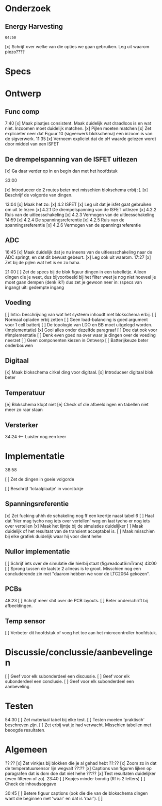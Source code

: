 # Onderzoek
## Energy Harvesting
    04:50
[x] Schrijf over welke van die opties we gaan gebruiken. Leg uit waarom piezo????

# Specs

# Ontwerp
## Func comp
7:40
[x] Maak plaatjes consistent. Maak duidelijk wat draadloos is en wat niet. Inzoomen moet duidelijk matchen.
[x] Pijlen moeten matchen
[x] Zet explicieter neer dat Figuur 10 (sigverwerk blokschema) een inzoom is van de sigverwerk.
11:35
[x] Vernoem expliciet dat de pH waarde gelezen wordt door middel van een ISFET
## De drempelspanning van de ISFET uitlezen
[x] Ga daar verder op in en begin dan met het hoofdstuk

33:00
<!--!     dit is redelijk belangrijk doe dit pls    -->
[x] Introduceer de 2 routes beter met misschien blokschema erbij :(.
[x] Beschrijf de volgorde van dingen.
<!--!     dit is redelijk belangrijk doe dit pls    -->

13:04
[x] Maak het zo:
[x] 4.2 ISFET
[x]     Leg uit dat je isfet gaat gebruiken om uit te lezen
[x]     4.2.1 De drempelspanning van de ISFET uitlezen
[x]     4.2.2 Ruis van de uitleesschakeling
[x]     4.2.3 Vermogen van de uitleesschakeling
14:59
[x]     4.2.4 De spanningsreferentie
[x]     4.2.5 Ruis van de spanningsreferentie
[x]     4.2.6 Vermogen van de spanningsreferentie


## ADC
16:45
[x] Maak duidelijk dat je nu ineens van de uitleesschakeling naar de ADC springt, en dat dit bewust gebeurt.
[x] Leg ook uit waarom.
17:27
[x] Zet bij de pijlen wat het is en zo haha.

21:00
[ ] Zet de specs bij de blok figuur dingen in een tabelletje.
    Alleen dingen die je weet, dus bijvoorbeeld bij het filter weet je nog niet hoeveel je moet gaan dempen (denk ik?) dus zet je gewoon neer
    in: (specs van ingang)
    uit: gedempte ingang


<!--Dit is een grote TODO, doe samen met Big T of Tenko-->
## Voeding
[ ] Intro: beschrijving van wat het systeem inhoudt met blokschema erbij.
[ ] Normaal opladen erbij zetten
[ ] Geen load-balancing is goed argument voor 1 cell batterij
[ ] De topologie van LDO en BB moet uitgelegd worden. (Implementatie)
[x] Gooi alles onder dezelfde paragraaf
[ ] Doe dat ook voor #implementatie
[ ] Denk even goed na over waar je dingen over de voeding neerzet
    [ ] Geen componenten kiezen in Ontwerp
[ ] Batterijkeuze beter onderbouwen




## Digitaal
[x] Maak blokschema cirkel ding voor digitaal.
[x] Introduceer digitaal blok beter

## Temperatuur
<!--? niet gefixt maar gewoon weggehaald lol -->
[e] Blokschema klopt niet
[e] Check of die afbeeldingen en tabellen niet meer zo raar staan

## Versterker
34:24 <-- Luister nog een keer



# Implementatie
38:58
<!--! even met big T bespreken -->
[ ] Zet de dingen in goeie volgorde
<!--! even met big T bespreken -->

[ ] Beschrijf 'totaalplaatje' in voorstukje


## Spanningsreferentie
[x] Zet fucking uhhh de schakeling nog ff een keertje naast tabel 6
[ ] Haal dat 'hier mag tycho nog iets over vertellen' weg en laat tycho er nog iets over vertellen
[x] Maak het lijntje bij de simulaties duidelijker
[ ] Maak duidelijk of het resultaat van de transient acceptabel is. 
[ ] Maak misschien bij elke grafiek duidelijk waar hij voor dient hehe

## Nullor implementatie
[ ] Schrijf iets over de simulatie die hierbij staat (fig:readoutSimTrans)
43:00
[ ] Sprong tussen de laatste 2 alineas is te groot.
    Misschien nog een concluderende zin met "daarom hebben we voor de LTC2064 gekozen".

## PCBs
48:23
[ ] Schrijf meer shit over de PCB layouts.
[ ] Beter onderschrift bij afbeeldingen.

## Temp sensor
[ ] Verbeter dit hoofdstuk of voeg het toe aan het microcontroller hoofdstuk.


# Discussie/conclussie/aanbevelingen
[ ] Geef voor elk subonderdeel een discussie.
[ ] Geef voor elk subonderdeel een conclusie.
[ ] Geef voor elk subonderdeel een aanbeveling.


# Testen
54:30
[ ] Zet materiaal tabel bij elke test.
[ ] Testen moeten 'praktisch' beschreven zijn.
[ ] Zet erbij wat je had verwacht.
    Misschien tabellen met beoogde resultaten.


# Algemeen
??:??
[x] Zet vinkjes bij blokken die je al gehad hebt
??:??
[x] Zoom zo in dat de temperatuursensor lijn wegvalt
??:??
[x] Captions van figuren lijken op paragrafen dat is dom doe dat niet hehe 
??:??
[x] Test resultaten duidelijker (even filteren of zo).
23:40
[ ] Kopjes minder bondig (Rf is 2 letters)
[ ] Check de inhoudsopgave

30:45
[ ] Betere figuur captions (ook die die van de blokschema dingen want die beginnen met 'waar' en dat is 'raar').
[ ] 
